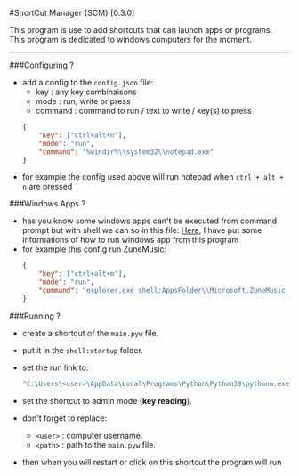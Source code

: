 #ShortCut Manager {SCM} [0.3.0]

This program is use to add shortcuts that can launch apps or programs.
This program is dedicated to windows computers for the moment.

------


###Configuring ?

- add a config to the `config.json` file:
	* key		: any key combinaisons
	* mode		: run, write or press
	* command	: command to run / text to write / key(s) to press
	```json
	{
		"key": ["ctrl+alt+n"],	
		"mode": "run",
		"command": "%windir%\\system32\\notepad.exe"
	}
	```
- for example the config used above will run notepad when `ctrl + alt + n` are pressed


###Windows Apps ?

- has you know some windows apps can't be executed from command prompt but with shell we can so in this file: [Here](./get_winapp_startcode.txt), I have put some informations of how to run windows app from this program
- for example this config run ZuneMusic:
	```json
	{
		"key": ["ctrl+alt+m"],
		"mode": "run",
		"command": "explorer.exe shell:AppsFolder\\Microsoft.ZuneMusic_8wekyb3d8bbwe!Microsoft.ZuneMusic"
	}
	```

###Running ?

- create a shortcut of the `main.pyw` file.
- put it in the `shell:startup` folder.

- set the run link to:
	```cmd
	"C:\Users\<user>\AppData\Local\Programs\Python\Python39\pythonw.exe" "C:\Users\<user>\<path>\main.pyw"
	```
- set the shortcut to admin mode (**key reading**).
- don't forget to replace:
	* `<user>` : computer username.
	* `<path>` : path to the `main.pyw` file.
- then when you will restart or click on this shortcut the program will run
